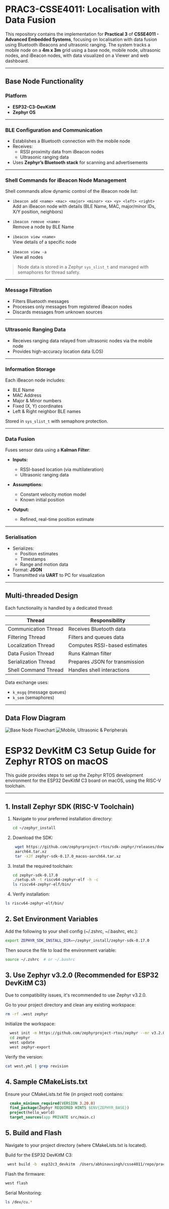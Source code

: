 # PRAC3-CSSE4011: Localisation with Data Fusion

This repository contains the implementation for **Practical 3** of **CSSE4011 - Advanced Embedded Systems**, focusing on localisation with data fusion using Bluetooth iBeacons and ultrasonic ranging. The system tracks a mobile node on a **4m x 3m** grid using a base node, mobile node, ultrasonic nodes, and iBeacon nodes, with data visualized on a Viewer and web dashboard.

---
## Base Node Functionality

### Platform
- **ESP32-C3-DevKitM**
- **Zephyr OS**

---

### BLE Configuration and Communication
- Establishes a Bluetooth connection with the mobile node
- Receives:
  - RSSI proximity data from iBeacon nodes
  - Ultrasonic ranging data
- Uses **Zephyr’s Bluetooth stack** for scanning and advertisements

---

### Shell Commands for iBeacon Node Management

Shell commands allow dynamic control of the iBeacon node list:

- `ibeacon add <name> <mac> <major> <minor> <x> <y> <left> <right>`  
  Add an iBeacon node with details (BLE Name, MAC, major/minor IDs, X/Y position, neighbors)
  
- `ibeacon remove <name>`  
  Remove a node by BLE Name

- `ibeacon view <name>`  
  View details of a specific node

- `ibeacon view -a`  
  View all nodes

> Node data is stored in a Zephyr `sys_slist_t` and managed with semaphores for thread safety.

---

### Message Filtration
- Filters Bluetooth messages
- Processes only messages from registered iBeacon nodes
- Discards messages from unknown sources

---

### Ultrasonic Ranging Data
- Receives ranging data relayed from ultrasonic nodes via the mobile node
- Provides high-accuracy location data (LOS)

---

### Information Storage
Each iBeacon node includes:
- BLE Name
- MAC Address
- Major & Minor numbers
- Fixed (X, Y) coordinates
- Left & Right neighbor BLE names

Stored in `sys_slist_t` with semaphore protection.

---

### Data Fusion

Fuses sensor data using a **Kalman Filter**:

- **Inputs:**
  - RSSI-based location (via multilateration)
  - Ultrasonic ranging data

- **Assumptions:**
  - Constant velocity motion model
  - Known initial position

- **Output:**
  - Refined, real-time position estimate

---

### Serialisation
- Serializes:
  - Position estimates
  - Timestamps
  - Range and motion data
- Format: **JSON**
- Transmitted via **UART** to PC for visualization

---

## Multi-threaded Design

Each functionality is handled by a dedicated thread:

| Thread | Responsibility |
|--------|----------------|
| Communication Thread | Receives Bluetooth data |
| Filtering Thread | Filters and queues data |
| Localization Thread | Computes RSSI-based estimates |
| Data Fusion Thread | Runs Kalman filter |
| Serialization Thread | Prepares JSON for transmission |
| Shell Command Thread | Handles shell interactions |

Data exchange uses:
- `k_msgq` (message queues)
- `k_sem` (semaphores)

---

## Data Flow Diagram

![Base Node Flowchart](mycode/flowcharts/Basenodeflowchart.png)
![Mobile, Ultrasonic & Peripherals](mycode/flowcharts/flowchartcombined.png)

# ESP32 DevKitM C3 Setup Guide for Zephyr RTOS on macOS

This guide provides steps to set up the Zephyr RTOS development environment for the ESP32 DevKitM C3 board on macOS, using the RISC-V toolchain.

---

## 1. Install Zephyr SDK (RISC-V Toolchain)

1. Navigate to your preferred installation directory:
   ```bash
   cd ~/zephyr_install
   ```
   
2. Download the SDK:
   ```bash
    wget https://github.com/zephyrproject-rtos/sdk-zephyr/releases/download/v0.17.0/zephyr-sdk-0.17.0_macos- 
    aarch64.tar.xz
    tar -xJf zephyr-sdk-0.17.0_macos-aarch64.tar.xz
     ```
     
2. Install the required toolchain:
   ```bash
   cd zephyr-sdk-0.17.0
   ./setup.sh -t riscv64-zephyr-elf -h -c
   ls riscv64-zephyr-elf/bin/
     ```

3. Verify installation:
 ```bash
 ls riscv64-zephyr-elf/bin/
   ```

## 2. Set Environment Variables
Add the following to your shell config (~/.zshrc, ~/.bashrc, etc.):

```bash
export ZEPHYR_SDK_INSTALL_DIR=~/zephyr_install/zephyr-sdk-0.17.0
```
Then source the file to load the environment variable:

```bash
source ~/.zshrc  # or ~/.bashrc
```

## 3. Use Zephyr v3.2.0 (Recommended for ESP32 DevKitM C3)
Due to compatibility issues, it's recommended to use Zephyr v3.2.0.

Go to your project directory and clean any existing workspace:

``` bash
rm -rf .west zephyr
```

Initialize the workspace:

``` bash
  west init -m https://github.com/zephyrproject-rtos/zephyr --mr v3.2.0
  cd zephyr
  west update
  west zephyr-export
```

Verify the version:


```bash
cat west.yml | grep revision
```
## 4. Sample CMakeLists.txt
Ensure your CMakeLists.txt file (in project root) contains:

``` cmake
  cmake_minimum_required(VERSION 3.20.0)
  find_package(Zephyr REQUIRED HINTS $ENV{ZEPHYR_BASE})
  project(hello_world)
  target_sources(app PRIVATE src/main.c)
```

## 5. Build and Flash
Navigate to your project directory (where CMakeLists.txt is located).

Build for the ESP32 DevKitM C3:

``` bash
 west build -b  esp32c3_devkitm  /Users/abhinavsingh/csse4011/repo/practical3/dt --pristine
```
Flash the firmware:

```bash
west flash
```
Serial Monitoring: 

```bash
ls /dev/cu.*
```
